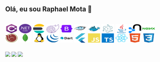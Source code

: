 ## Olá, eu sou Raphael Mota 👋

 <div style="display: inline_block"><br>
  <img align="center" alt="rapha-Csharp" height="30" width="40" src="https://raw.githubusercontent.com/devicons/devicon/master/icons/csharp/csharp-original.svg">
  <img align="center" alt="rapha-Csharp" height="30" width="40" src="https://raw.githubusercontent.com/devicons/devicon/master/icons/dotnetcore/dotnetcore-original.svg">
  <img align="center" alt="rapha-Elastic" height="30" width="40" src="https://raw.githubusercontent.com/devicons/devicon/master/icons/elasticsearch/elasticsearch-original.svg">
  <img align="center" alt="rapha-Elastic" height="30" width="40" src="https://raw.githubusercontent.com/devicons/devicon/master/icons/blazor/blazor-line.svg">
  <img align="center" alt="rapha-Elastic" height="30" width="40" src="https://raw.githubusercontent.com/devicons/devicon/master/icons/bootstrap/bootstrap-original.svg">
  <img align="center" alt="rapha-Elastic" height="30" width="40" src="https://raw.githubusercontent.com/devicons/devicon/master/icons/cassandra/cassandra-original.svg"> 
  <img align="center" alt="rapha-Elastic" height="30" width="40" src="https://raw.githubusercontent.com/devicons/devicon/master/icons/docker/docker-original.svg">
  <img align="center" alt="rapha-Elastic" height="30" width="40" src="https://raw.githubusercontent.com/devicons/devicon/master/icons/electron/electron-original.svg">
  <img align="center" alt="rapha-Elastic" height="30" width="40" src="https://raw.githubusercontent.com/devicons/devicon/master/icons/java/java-original.svg">
  <img align="center" alt="rapha-Elastic" height="30" width="40" src="https://raw.githubusercontent.com/devicons/devicon/master/icons/neo4j/neo4j-original.svg">
  <img align="center" alt="rapha-Elastic" height="30" width="40" src="https://raw.githubusercontent.com/devicons/devicon/master/icons/nginx/nginx-original.svg">
  <img align="center" alt="rapha-Elastic" height="30" width="40" src="https://raw.githubusercontent.com/devicons/devicon/master/icons/nhibernate/nhibernate-original.svg">
  <img align="center" alt="rapha-Elastic" height="30" width="40" src="https://raw.githubusercontent.com/devicons/devicon/master/icons/mongodb/mongodb-original.svg">
  <img align="center" alt="rapha-Elastic" height="30" width="40" src="https://raw.githubusercontent.com/devicons/devicon/master/icons/linux/linux-original.svg">
  <img align="center" alt="rapha-Elastic" height="30" width="40" src="https://raw.githubusercontent.com/devicons/devicon/master/icons/jquery/jquery-original.svg">
  <img align="center" alt="rapha-Elastic" height="30" width="40" src="https://raw.githubusercontent.com/devicons/devicon/master/icons/dart/dart-original-wordmark.svg">
  <img align="center" alt="rapha-Elastic" height="30" width="40" src="https://raw.githubusercontent.com/devicons/devicon/master/icons/flutter/flutter-original.svg">
  <img align="center" alt="rapha-Js" height="30" width="40" src="https://raw.githubusercontent.com/devicons/devicon/master/icons/javascript/javascript-plain.svg">
  <img align="center" alt="rapha-Ts" height="30" width="40" src="https://raw.githubusercontent.com/devicons/devicon/master/icons/typescript/typescript-plain.svg">
  <img align="center" alt="rapha-React" height="30" width="40" src="https://raw.githubusercontent.com/devicons/devicon/master/icons/react/react-original.svg">
  <img align="center" alt="rapha-HTML" height="30" width="40" src="https://raw.githubusercontent.com/devicons/devicon/master/icons/html5/html5-original.svg">
  <img align="center" alt="rapha-CSS" height="30" width="40" src="https://raw.githubusercontent.com/devicons/devicon/master/icons/css3/css3-original.svg"> 
  
</div>
  
  ##
 
<div>  
  <a href="https://instagram.com/_raphadeev" target="_blank"><img src="https://img.shields.io/badge/-Instagram-%23E4405F?style=for-the-badge&logo=instagram&logoColor=white" target="_blank"></a> 
  <a href = "mailto:raphaelmota77@gmail.com"><img src="https://img.shields.io/badge/-Gmail-%23333?style=for-the-badge&logo=gmail&logoColor=white" target="_blank"></a>
  <a href="https://www.linkedin.com/in/raphael-mota-560b29189" target="_blank"><img src="https://img.shields.io/badge/-LinkedIn-%230077B5?style=for-the-badge&logo=linkedin&logoColor=white" target="_blank"></a> 
  
</div>
